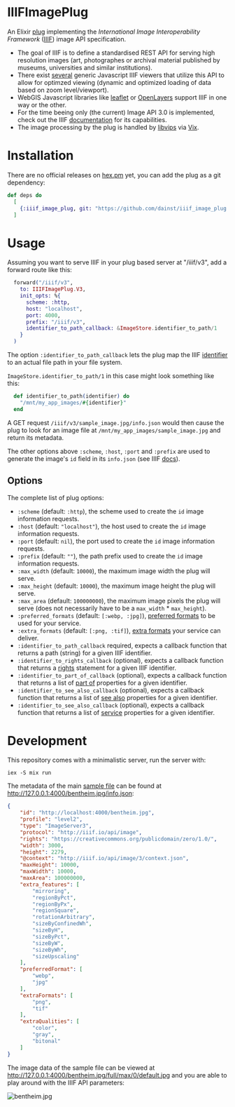 # IIIFImagePlug

An Elixir [plug](https://hexdocs.pm/plug/readme.html) implementing the _International Image Interoperability Framework_ ([IIIF](https://iiif.io/)) image API specification. 

- The goal of IIIF is to define a standardised REST API for serving high resolution images (art, photographes or archival material published by museums, universities and similar institutions).
- There exist [several](https://iiif.io/get-started/iiif-viewers/) generic Javascript IIIF viewers that utilize this API to allow for optimzed viewing (dynamic and optimized loading of data based on zoom level/viewport).
- WebGIS Javascript libraries like [leaflet](https://github.com/mejackreed/Leaflet-IIIF) or [OpenLayers](https://openlayers.org/en/latest/examples/iiif.html) support IIIF in one way or the other.
- For the time beeing only (the current) Image API 3.0 is implemented, check out the IIIF [documentation](https://iiif.io/api/image/3.0/) for its capabilities.
- The image processing by the plug is handled by [libvips](https://www.libvips.org/) via [Vix](https://hex.pm/packages/vix).

# Installation 

There are no official releases on [hex.pm](hex.pm) yet, you can add the plug as a git dependency:

```elixir
def deps do
  [
    {:iiif_image_plug, git: "https://github.com/dainst/iiif_image_plug.git" }
  ]
```

# Usage

Assuming you want to serve IIIF in your plug based server at "/iiif/v3", add a forward route like this: 

```elixir
  forward("/iiif/v3",
    to: IIIFImagePlug.V3,
    init_opts: %{
      scheme: :http,
      host: "localhost",
      port: 4000,
      prefix: "/iiif/v3",
      identifier_to_path_callback: &ImageStore.identifier_to_path/1
    }
  )
```

The option `:identifier_to_path_callback` lets the plug map the IIIF [identifier](https://iiif.io/api/image/3.0/#21-image-request-uri-syntax) to an actual file path in your file system. 

`ImageStore.identifier_to_path/1` in this case might look something like this:

```elixir
  def identifier_to_path(identifier) do
    "/mnt/my_app_images/#{identifier}"
  end
```

A GET request `/iiif/v3/sample_image.jpg/info.json` would then cause the plug to look for an image file at `/mnt/my_app_images/sample_image.jpg` and return its metadata.

The other options above `:scheme`, `:host`, `:port` and `:prefix` are used to generate the image's `id` field in its `info.json` (see IIIF [docs](https://iiif.io/api/image/3.0/#51-image-information-request)).

## Options

The complete list of plug options:

- `:scheme` (default: `:http`), the scheme used to create the `id` image information requests.
- `:host` (default: `"localhost"`), the host used to create the `id` image information requests.
- `:port` (default: `nil`), the port used to create the `id` image information requests.
- `:prefix` (default: `""`), the path prefix used to create the `id` image information requests.
- `:max_width` (default: `10000`), the maximum image width the plug will serve.
- `:max_height` (default: `10000`), the maximum image height the plug will serve.
- `:max_area` (default: `100000000`), the maximum image pixels the plug will serve (does not necessarily have to be a `max_width` * `max_height`).
- `:preferred_formats` (default: `[:webp, :jpg]`), [preferred formats](https://iiif.io/api/image/3.0/#55-preferred-formats) to be used for your service.
- `:extra_formats` (default: `[:png, :tif]`), [extra formats](https://iiif.io/api/image/3.0/#57-extra-functionality) your service can deliver.
- `:identifier_to_path_callback` required, expects a callback function that returns a path (string) for a given IIIF identifier.
- `:identifier_to_rights_callback` (optional), expects a callback function that returns a [rights](https://iiif.io/api/image/3.0/#56-rights) statement for a given IIIF identifier.
- `:identifier_to_part_of_callback` (optional), expects a callback function that returns a list of [part of](https://iiif.io/api/image/3.0/#58-linking-properties) properties for a given identifier.
- `:identifier_to_see_also_callback` (optional), expects a callback function that returns a list of [see also](https://iiif.io/api/image/3.0/#58-linking-properties) properties for a given identifier.
- `:identifier_to_see_also_callback` (optional), expects a callback function that returns a list of [service](https://iiif.io/api/image/3.0/#58-linking-properties) properties for a given identifier.
<!-- If [available in Hex](https://hex.pm/docs/publish), the package can be installed
by adding `iiif_image_plug` to your list of dependencies in `mix.exs`:

```elixir
def deps do
  [
    {:iiif_plug, "~> 0.1.0"}
  ]
end
```

Documentation can be generated with [ExDoc](https://github.com/elixir-lang/ex_doc)
and published on [HexDocs](https://hexdocs.pm). Once published, the docs can
be found at <https://hexdocs.pm/iiif_plug>. -->
# Development

This repository comes with a minimalistic server, run the server with:

```
iex -S mix run
```


The metadata of the main [sample file](test/images/bentheim.jpg) can be found at http://127.0.0.1:4000/bentheim.jpg/info.json:
```json
{
    "id": "http://localhost:4000/bentheim.jpg",
    "profile": "level2",
    "type": "ImageServer3",
    "protocol": "http://iiif.io/api/image",
    "rights": "https://creativecommons.org/publicdomain/zero/1.0/",
    "width": 3000,
    "height": 2279,
    "@context": "http://iiif.io/api/image/3/context.json",
    "maxHeight": 10000,
    "maxWidth": 10000,
    "maxArea": 100000000,
    "extra_features": [
        "mirroring",
        "regionByPct",
        "regionByPx",
        "regionSquare",
        "rotationArbitrary",
        "sizeByConfinedWh",
        "sizeByH",
        "sizeByPct",
        "sizeByW",
        "sizeByWh",
        "sizeUpscaling"
    ],
    "preferredFormat": [
        "webp",
        "jpg"
    ],
    "extraFormats": [
        "png",
        "tif"
    ],
    "extraQualities": [
        "color",
        "gray",
        "bitonal"
    ]
}
```
The image data of the sample file can be viewed at http://127.0.0.1:4000/bentheim.jpg/full/max/0/default.jpg and you are able to play around with the IIIF API parameters:


![bentheim.jpg](test/images/bentheim.jpg)
